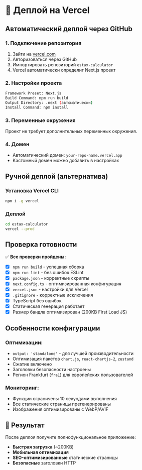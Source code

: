 # 🚀 Деплой на Vercel

## Автоматический деплой через GitHub

### 1. Подключение репозитория
1. Зайти на [vercel.com](https://vercel.com)
2. Авторизоваться через GitHub
3. Импортировать репозиторий `estax-calculator`
4. Vercel автоматически определит Next.js проект

### 2. Настройки проекта
```bash
Framework Preset: Next.js
Build Command: npm run build
Output Directory: .next (автоматически)
Install Command: npm install
```

### 3. Переменные окружения
Проект не требует дополнительных переменных окружения.

### 4. Домен
- Автоматический домен: `your-repo-name.vercel.app`
- Кастомный домен можно добавить в настройках

## Ручной деплой (альтернатива)

### Установка Vercel CLI
```bash
npm i -g vercel
```

### Деплой
```bash
cd estax-calculator
vercel --prod
```

## Проверка готовности

✅ **Все проверки пройдены:**

- [x] `npm run build` - успешная сборка
- [x] `npm run lint` - без ошибок ESLint  
- [x] `package.json` - корректные скрипты
- [x] `next.config.ts` - оптимизированная конфигурация
- [x] `vercel.json` - настройки для Vercel
- [x] `.gitignore` - корректные исключения
- [x] TypeScript без ошибок
- [x] Статическая генерация работает
- [x] Размер бандла оптимизирован (200KB First Load JS)

## Особенности конфигурации

### Оптимизации:
- `output: 'standalone'` - для лучшей производительности
- Оптимизация пакетов `chart.js`, `react-chartjs-2`, `zustand`
- Сжатие включено
- Заголовки безопасности настроены
- Регион Frankfurt (`fra1`) для европейских пользователей

### Мониторинг:
- Функции ограничены 10 секундами выполнения
- Все статические страницы прегенерированы
- Изображения оптимизированы с WebP/AVIF

## 🎯 Результат
После деплоя получите полнофункциональное приложение:
- **Быстрая загрузка** (~200KB)
- **Мобильная оптимизация** 
- **SEO-оптимизированные** статические страницы
- **Безопасные** заголовки HTTP 